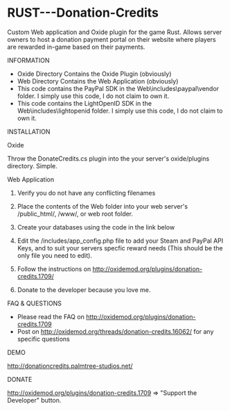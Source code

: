 # RUST---Donation-Credits
Custom Web application and Oxide plugin for the game Rust.  Allows server owners to host a donation payment portal on their website where players are rewarded in-game based on their payments.

INFORMATION
- Oxide Directory Contains the Oxide Plugin (obviously)
- Web Directory Contains the Web Application (obviously)
- This code contains the PayPal SDK in the Web\includes\paypal\vendor folder.  I simply use this code, I do not claim to own it.
- This code contains the LightOpenID SDK in the Web\includes\lightopenid folder.  I simply use this code, I do not claim to own it.


INSTALLATION


Oxide

Throw the DonateCredits.cs plugin into the your server's oxide/plugins directory. Simple.


Web Application

1. Verify you do not have any conflicting filenames

2. Place the contents of the Web folder into your web server's /public_html/, /www/, or web root folder.

3. Create your databases using the code in the link below

4. Edit the /includes/app_config.php file to add your Steam and PayPal API Keys, and to suit your servers specfic reward needs (This should be the only file you need to edit).

5. Follow the instructions on http://oxidemod.org/plugins/donation-credits.1709/

6. Donate to the developer because you love me.

FAQ & QUESTIONS
- Please read the FAQ on http://oxidemod.org/plugins/donation-credits.1709 
- Post on http://oxidemod.org/threads/donation-credits.16062/ for any specific questions


DEMO

http://donationcredits.palmtree-studios.net/


DONATE

http://oxidemod.org/plugins/donation-credits.1709  =>  "Support the Developer" button.



